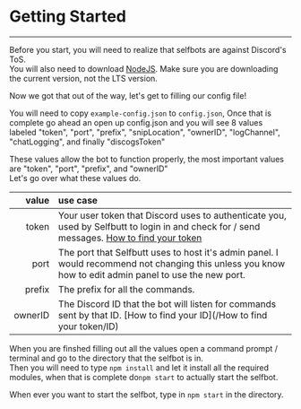 # Getting Started

---

Before you start, you will need to realize that selfbots are against Discord's ToS.  
You will also need to download [NodeJS](https://nodejs.org/). Make sure you are downloading the current version, not the LTS version.

Now we got that out of the way, let's get to filling our config file!

You will need to copy `example-config.json` to `config.json`, Once that is complete go ahead an open up config.json and you will see 8 values labeled "token", "port", "prefix", "snipLocation", "ownerID", "logChannel", "chatLogging", and finally "discogsToken"

These values allow the bot to function properly, the most important values are "token", "port", "prefix", and "ownerID"  
Let's go over what these values do.

| value | use case |
| ---: | :--- |
| token | Your user token that Discord uses to authenticate you, used by Selfbutt to login in and check for / send messages. [How to find your token](/how-to-find-your-tokenid.md) |
| port | The port that Selfbutt uses to host it's admin panel. I would recommend not changing this unless you know how to edit admin panel to use the new port. |
| prefix | The prefix for all the commands. |
| ownerID | The Discord ID that the bot will listen for commands sent by that ID. [How to find your ID](/How to find your token/ID) |

When you are finshed filling out all the values open a command prompt / terminal and go to the directory that the selfbot is in.  
Then you will need to type `npm install` and let it install all the required modules, when that is complete do`npm start` to actually start the selfbot.

When ever you want to start the selfbot, type in `npm start` in the directory.

